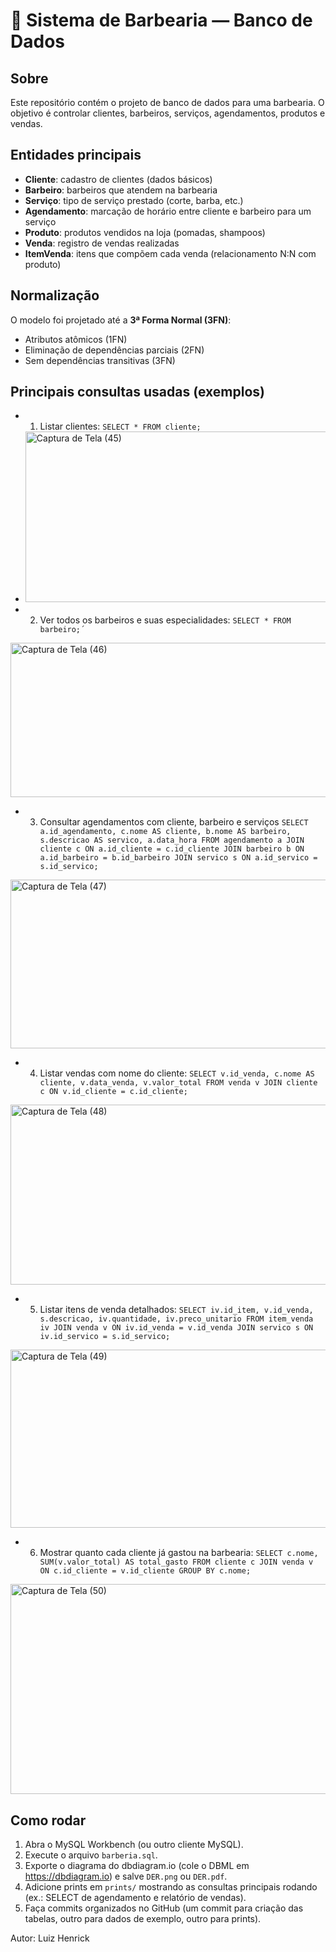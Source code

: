 # 💈 Sistema de Barbearia — Banco de Dados

## Sobre
Este repositório contém o projeto de banco de dados para uma barbearia. O objetivo é controlar clientes, barbeiros, serviços, agendamentos, produtos e vendas.

## Entidades principais
- **Cliente**: cadastro de clientes (dados básicos)
- **Barbeiro**: barbeiros que atendem na barbearia
- **Serviço**: tipo de serviço prestado (corte, barba, etc.)
- **Agendamento**: marcação de horário entre cliente e barbeiro para um serviço
- **Produto**: produtos vendidos na loja (pomadas, shampoos)
- **Venda**: registro de vendas realizadas
- **ItemVenda**: itens que compõem cada venda (relacionamento N:N com produto)

## Normalização
O modelo foi projetado até a **3ª Forma Normal (3FN)**:
- Atributos atômicos (1FN)
- Eliminação de dependências parciais (2FN)
- Sem dependências transitivas (3FN)

## Principais consultas usadas (exemplos)
- 1. Listar clientes: `SELECT * FROM cliente;`
- <img width="797" height="273" alt="Captura de Tela (45)" src="https://github.com/user-attachments/assets/9e0e1f69-9c4a-45c1-80fe-e5c46412b0b9" />

- 2. Ver todos os barbeiros e suas especialidades: `SELECT * FROM barbeiro;´`
<img width="801" height="247" alt="Captura de Tela (46)" src="https://github.com/user-attachments/assets/82caa18b-e0e5-4044-ab05-f2eeb80beeb4" />
  
- 3. Consultar agendamentos com cliente, barbeiro e serviços
`SELECT a.id_agendamento, c.nome AS cliente, b.nome AS barbeiro, s.descricao AS servico, a.data_hora
FROM agendamento a
JOIN cliente c ON a.id_cliente = c.id_cliente
JOIN barbeiro b ON a.id_barbeiro = b.id_barbeiro
JOIN servico s ON a.id_servico = s.id_servico;`
<img width="811" height="270" alt="Captura de Tela (47)" src="https://github.com/user-attachments/assets/4cdba1a1-e381-4fc4-a691-34282abaf9c7" />

- 4. Listar vendas com nome do cliente:
`SELECT v.id_venda, c.nome AS cliente, v.data_venda, v.valor_total
FROM venda v
JOIN cliente c ON v.id_cliente = c.id_cliente;`
<img width="833" height="288" alt="Captura de Tela (48)" src="https://github.com/user-attachments/assets/e444dffa-9968-454a-b55e-10f08bcd8ae6" />

- 5. Listar itens de venda detalhados:
 `SELECT iv.id_item, v.id_venda, s.descricao, iv.quantidade, iv.preco_unitario
FROM item_venda iv
JOIN venda v ON iv.id_venda = v.id_venda
JOIN servico s ON iv.id_servico = s.id_servico;`
<img width="852" height="285" alt="Captura de Tela (49)" src="https://github.com/user-attachments/assets/9bc579f7-6341-47ff-87e5-d0f5cf6a4ef8" />

- 6. Mostrar quanto cada cliente já gastou na barbearia:
`SELECT c.nome, SUM(v.valor_total) AS total_gasto
FROM cliente c
JOIN venda v ON c.id_cliente = v.id_cliente
GROUP BY c.nome;`
<img width="858" height="336" alt="Captura de Tela (50)" src="https://github.com/user-attachments/assets/a4f6a53d-3b2a-4886-a7f6-3a00d1a95407" />


## Como rodar
1. Abra o MySQL Workbench (ou outro cliente MySQL).  
2. Execute o arquivo `barberia.sql`.  
3. Exporte o diagrama do dbdiagram.io (cole o DBML em https://dbdiagram.io) e salve `DER.png` ou `DER.pdf`.  
4. Adicione prints em `prints/` mostrando as consultas principais rodando (ex.: SELECT de agendamento e relatório de vendas).  
5. Faça commits organizados no GitHub (um commit para criação das tabelas, outro para dados de exemplo, outro para prints).


Autor: Luiz Henrick





